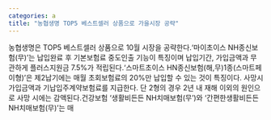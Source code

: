 ```yaml
---
categories: a
title: "농협생명 TOP5 베스트셀러 상품으로 가을시장 공략"
---
```

농협생명은 TOP5 베스트셀러 상품으로 10월 시장을 공략한다.‘마이초이스 NH종신보험(무)’는 납입완료 후 기본보험료 중도인출 기능이 특징이며 납입기간, 가입금액과 무관하게 플러스지원금 7.5%가 적립된다.‘스마트초이스 HN종신보험(해,무)1종(스마트페이형)’은 제2납기에는 매월 초회보험료의 20%만 납입할 수 있는 것이 특징이다. 사망시 가입금액과 기납입주계약보험료를 지급한다. 단 2형의 경우 2년 내 재해 이외의 원인으로 사망 시에는 감액된다.건강보험 ‘생활비든든 NH치매보험(무’)와 ‘간편한생활비든든 NH치매보험(무)’는 매
